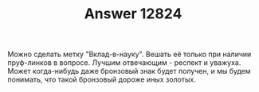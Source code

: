 ﻿---
title: "Answer 12824"
se.owner.user_id: 22836
se.owner.display_name: "4per"
se.owner.link: "https://ru.meta.stackoverflow.com/users/22836/4per"
se.answer_id: 12824
se.question_id: 12820
se.post_type: answer
se.is_accepted: False
---
<p>Можно сделать метку &quot;Вклад-в-науку&quot;. Вешать её только при наличии пруф-линков в вопросе. Лучшим отвечающим - респект и уважуха. Может когда-нибудь даже бронзовый знак будет получен, и мы будем понимать, что такой бронзовый дороже иных золотых.</p>
